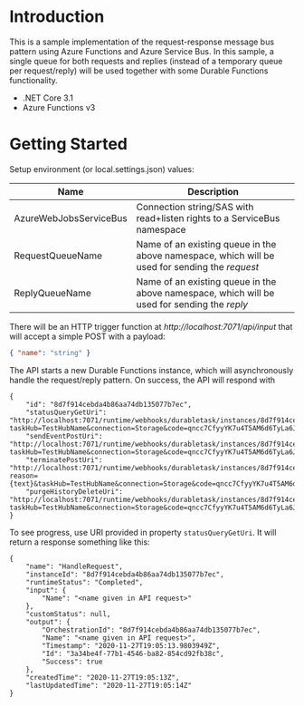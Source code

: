 # Introduction 
This is a sample implementation of the request-response message bus pattern using Azure Functions and Azure Service Bus.
In this sample, a single queue for both requests and replies (instead of a temporary queue per request/reply) will be used together with some Durable Functions functionality.
- .NET Core 3.1
- Azure Functions v3

# Getting Started
Setup environment (or local.settings.json) values:

|Name|Description|
|---|---|
|AzureWebJobsServiceBus|Connection string/SAS with read+listen rights to a ServiceBus namespace
|RequestQueueName|Name of an existing queue in the above namespace, which will be used for sending the *request*|
|ReplyQueueName|Name of an existing queue in the above namespace, which will be used for sending the *reply*|

There will be an HTTP trigger function at *http://localhost:7071/api/input* that will accept a simple POST with a payload:
```json
{ "name": "string" }
```

The API starts a new Durable Functions instance, which will asynchronously handle the request/reply pattern.
On success, the API will respond with
```
{
    "id": "8d7f914cebda4b86aa74db135077b7ec",
    "statusQueryGetUri": "http://localhost:7071/runtime/webhooks/durabletask/instances/8d7f914cebda4b86aa74db135077b7ec?taskHub=TestHubName&connection=Storage&code=qncc7CfyyYK7u4T5AM6d6TyLa6JFj3e6D1Jxbw9IgYE2Grgq7/i8fA==",
    "sendEventPostUri": "http://localhost:7071/runtime/webhooks/durabletask/instances/8d7f914cebda4b86aa74db135077b7ec/raiseEvent/{eventName}?taskHub=TestHubName&connection=Storage&code=qncc7CfyyYK7u4T5AM6d6TyLa6JFj3e6D1Jxbw9IgYE2Grgq7/i8fA==",
    "terminatePostUri": "http://localhost:7071/runtime/webhooks/durabletask/instances/8d7f914cebda4b86aa74db135077b7ec/terminate?reason={text}&taskHub=TestHubName&connection=Storage&code=qncc7CfyyYK7u4T5AM6d6TyLa6JFj3e6D1Jxbw9IgYE2Grgq7/i8fA==",
    "purgeHistoryDeleteUri": "http://localhost:7071/runtime/webhooks/durabletask/instances/8d7f914cebda4b86aa74db135077b7ec?taskHub=TestHubName&connection=Storage&code=qncc7CfyyYK7u4T5AM6d6TyLa6JFj3e6D1Jxbw9IgYE2Grgq7/i8fA=="
}
```
To see progress, use URI provided in property `statusQueryGetUri`. It will return a response something like this:
```
{
	"name": "HandleRequest",
	"instanceId": "8d7f914cebda4b86aa74db135077b7ec",
	"runtimeStatus": "Completed",
	"input": {
		"Name": "<name given in API request>"
	},
	"customStatus": null,
	"output": {
		"OrchestrationId": "8d7f914cebda4b86aa74db135077b7ec",
		"Name": "<name given in API request>",
		"Timestamp": "2020-11-27T19:05:13.9803949Z",
		"Id": "3a34be4f-77b1-4546-ba82-854cd92fb38c",
		"Success": true
	},
	"createdTime": "2020-11-27T19:05:13Z",
	"lastUpdatedTime": "2020-11-27T19:05:14Z"
}
```